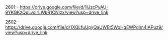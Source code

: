 2601:-	https://drive.google.com/file/d/1IJzcPyAU-9YKGKzQuLvclrLWkR1CNIzx/view?usp=drive_link

2602:-	https://drive.google.com/file/d/1XQLfuUpyQaUWEt5WoHgEWPdIm4iAPuz9/view?usp=drive_link
